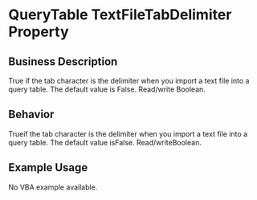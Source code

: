 # QueryTable TextFileTabDelimiter Property

## Business Description
True if the tab character is the delimiter when you import a text file into a query table. The default value is False. Read/write Boolean.

## Behavior
Trueif the tab character is the delimiter when you import a text file into a query table. The default value isFalse. Read/writeBoolean.

## Example Usage
No VBA example available.